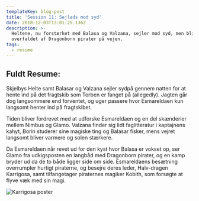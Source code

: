 ```yaml
---
templateKey: blog-post
title: 'Session 11: Sejlads mod syd'
date: 2018-12-03T13:01:25.136Z
description: >-
  Heltene, nu forstærket med Balasa og Valzana, sejler mod syd, men bliver
  overfaldet af Dragonborn pirater på vejen.
tags:
  - resume
---
```

## Fuldt Resume:

Skjelbys Helte samt Balasar og Valzana sejler sydpå gennem natten for at hente ind på det fragtskib som Torben er fanget på (allegedly). Jagten går dog langsommere end forventet, og uger passere hvor Esmareldaen kun langsomt henter ind på fragtskibet.

Tiden bliver fordrevet med at udforske Esmareldaen og en del skænderier mellem Nimbus og Glamo. Valzana finder sig lidt faglitteratur i kaptajnens kahyt, Borin studerer sine magiske ting og Balasar fisker, mens vejret langsomt bliver varmere og solen stærkere.

Da Esmareldaen når revet ud for den kyst hvor Balasa er vokset op, ser Glamo fra udkigsposten en langbåd med Dragonborn pirater, og en kamp bryder ud da de to både ligger side om side. Esmareldaens besætning overrumpler hurtigt piraterne, og besejre deres leder, Halv-dragen Karrigosa, samt tilfangetager piraternes magiker Kobith, som forsøgte at flyve væk med sin magi.

![Karrigosa poster](/img/karrigosa.jpg)

